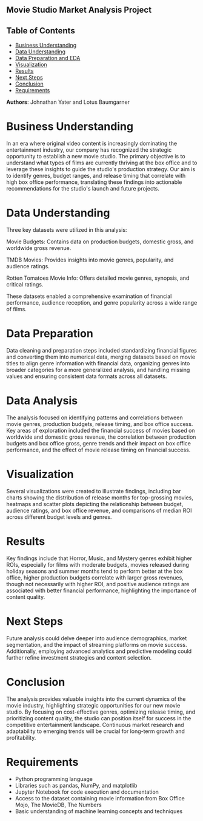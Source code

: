 ## Movie Studio Market Analysis Project

## Table of Contents
- [Business Understanding](#business-problem)
- [Data Understanding](#data-insights)
- [Data Preparation and EDA](#data-preparation-and-eda)
- [Visualization](#models)
- [Results](#results)
- [Next Steps](#recommended-next-steps)
- [Conclusion](#conclusion)
- [Requirements](#requirements)

**Authors**: Johnathan Yater and Lotus Baumgarner
  
# Business Understanding

In an era where original video content is increasingly dominating the entertainment industry, our company has recognized the strategic opportunity to establish a new movie studio. The primary objective is to understand what types of films are currently thriving at the box office and to leverage these insights to guide the studio's production strategy. Our aim is to identify genres, budget ranges, and release timing that correlate with high box office performance, translating these findings into actionable recommendations for the studio's launch and future projects.

# Data Understanding

Three key datasets were utilized in this analysis:

Movie Budgets: Contains data on production budgets, domestic gross, and worldwide gross revenue.

TMDB Movies: Provides insights into movie genres, popularity, and audience ratings.

Rotten Tomatoes Movie Info: Offers detailed movie genres, synopsis, and critical ratings.

These datasets enabled a comprehensive examination of financial performance, audience reception, and genre popularity across a wide range of films.

# Data Preparation

Data cleaning and preparation steps included standardizing financial figures and converting them into numerical data, merging datasets based on movie titles to align genre information with financial data, organizing genres into broader categories for a more generalized analysis, and handling missing values and ensuring consistent data formats across all datasets.

# Data Analysis

The analysis focused on identifying patterns and correlations between movie genres, production budgets, release timing, and box office success. Key areas of exploration included the financial success of movies based on worldwide and domestic gross revenue, the correlation between production budgets and box office gross, genre trends and their impact on box office performance, and the effect of movie release timing on financial success.

# Visualization

Several visualizations were created to illustrate findings, including bar charts showing the distribution of release months for top-grossing movies, heatmaps and scatter plots depicting the relationship between budget, audience ratings, and box office revenue, and comparisons of median ROI across different budget levels and genres.

# Results

Key findings include that Horror, Music, and Mystery genres exhibit higher ROIs, especially for films with moderate budgets, movies released during holiday seasons and summer months tend to perform better at the box office, higher production budgets correlate with larger gross revenues, though not necessarily with higher ROI, and positive audience ratings are associated with better financial performance, highlighting the importance of content quality.

# Next Steps

Future analysis could delve deeper into audience demographics, market segmentation, and the impact of streaming platforms on movie success. Additionally, employing advanced analytics and predictive modeling could further refine investment strategies and content selection.

# Conclusion

The analysis provides valuable insights into the current dynamics of the movie industry, highlighting strategic opportunities for our new movie studio. By focusing on cost-effective genres, optimizing release timing, and prioritizing content quality, the studio can position itself for success in the competitive entertainment landscape. Continuous market research and adaptability to emerging trends will be crucial for long-term growth and profitability.


# Requirements
- Python programming language
- Libraries such as pandas, NumPy, and matplotlib
- Jupyter Notebook for code execution and documentation
- Access to the dataset containing movie information from Box Office Mojo, The MovieDB, The Numbers
- Basic understanding of machine learning concepts and techniques
